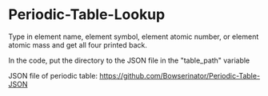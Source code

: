 # Periodic-Table-Lookup
Type in element name, element symbol, element atomic number, or element atomic mass and get all four printed back.

In the code, put the directory to the JSON file in the "table_path" variable

JSON file of periodic table: https://github.com/Bowserinator/Periodic-Table-JSON
